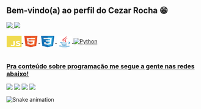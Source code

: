 ## Bem-vindo(a) ao perfil do Cezar Rocha 😁

 <div>
   <a href="https://github.com/CezarASRocha">
   <img height="180em" src="https://github-readme-stats.vercel.app/api?username=CezarASRocha&show_icons=true&theme=tokyonight&include_all_commits=true&count_private=true"/>
   <img height="180em" src="https://github-readme-stats.vercel.app/api/top-langs/?username=CezarASRocha&layout=compact&langs_count=6&theme=tokyonight"/>

</div>
<div style="display: inline_block"><br>
  <img align="center" alt="Js" height="30" width="40" src="https://raw.githubusercontent.com/devicons/devicon/master/icons/javascript/javascript-plain.svg">
  <img align="center" alt="HTML" height="30" width="40" src="https://raw.githubusercontent.com/devicons/devicon/master/icons/html5/html5-original.svg">
  <img align="center" alt="CSS" height="30" width="40" src="https://raw.githubusercontent.com/devicons/devicon/master/icons/css3/css3-original.svg">
  <img align="center" alt="Java" height="30" width="40" src="https://raw.githubusercontent.com/devicons/devicon/master/icons/java/java-original.svg">
  <img align="center" alt="Python" height="30" width="40" src="https://cdn.jsdelivr.net/gh/devicons/devicon/icons/python/python-original-wordmark.svg">
</div>
 
 <br>
 
  ### Pra conteúdo sobre programação me segue a gente nas redes abaixo!
 
<div> 
  <a href="https://instagram.com/Cezar__Rocha" target="_blank"><img src="https://img.shields.io/badge/-Instagram-%23E4405F?style=for-the-badge&logo=instagram&logoColor=white" target="_blank"></a>
 <a href="https://discord.gg/Cezar Rocha#6980" target="_blank"><img src="https://img.shields.io/badge/Discord-Cezar Rocha#6980?style=for-the-badge&logo=discord&logoColor=white" target="_blank"></a> 
  <a href = "mailto:cezar.a.rocha@hotmail.com"><img src="https://img.shields.io/badge/-Outlook-%23333?style=for-the-badge&logo=Outlook&logoColor=blue" target="_blank"></a>
  <a href="https://www.linkedin.com/in/cezar-a-rocha" target="_blank"><img src="https://img.shields.io/badge/-LinkedIn-%230077B5?style=for-the-badge&logo=linkedin&logoColor=white" target="_blank"></a> 
 
  ![Snake animation](https://github.com/devemdobro/devemdobro/blob/output/github-contribution-grid-snake.svg)

</div>
